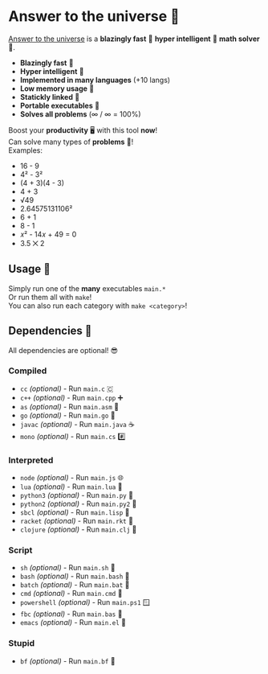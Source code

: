 # Answer to the universe 🧮

[Answer to the universe](https://github.com/sollybunny/answertotheuniverse) is a **blazingly fast** 🚀 **hyper intelligent** 🧠 **math solver** 🧮.
* **Blazingly fast** 🚀
* **Hyper intelligent** 🧠 
* **Implemented in many languages** (+10 langs)
* **Low memory usage** 🤔
* **Statickly linked** 🔗
* **Portable executables** 🏃
* **Solves all problems** (∞ / ∞ = 100%)

Boost your **productivity** 🖥️ with this tool **now**!  
Can solve many types of **problems** 🧠!  
Examples:
* 16 - 9
* 4² - 3²
* (4 + 3)(4 - 3)
* 4 + 3
* √49
* 2.64575131106²
* 6 + 1
* 8 - 1
* 𝑥² - 14𝑥 + 49 = 0
* 3.5 ⨉ 2

## Usage 🏃
Simply run one of the **many** executables `main.*`  
Or run them all with `make`!  
You can also run each category with `make <category>`!

## Dependencies 🎒
All dependencies are optional! 😎
### Compiled
* `cc` *(optional)* - Run `main.c` 🇨
* `c++` *(optional)* - Run `main.cpp` ➕
* `as` *(optional)* - Run `main.asm` 🔫
* `go` *(optional)* - Run `main.go` 🏁
* `javac` *(optional)* - Run `main.java` ☕
* `mono` *(optional)* - Run `main.cs` #️⃣

### Interpreted
* `node` *(optional)* - Run `main.js` 🌐
* `lua` *(optional)* - Run `main.lua` 🎲
* `python3` *(optional)* - Run `main.py` 🐉
* `python2` *(optional)* - Run `main.py2` 🐍
* `sbcl` *(optional)* - Run `main.lisp` 💋
* `racket` *(optional)* - Run `main.rkt` 🎾
* `clojure` *(optional)* - Run `main.clj` 🐘

### Script
* `sh` *(optional)* - Run `main.sh` 🐢
* `bash` *(optional)* - Run `main.bash` 🐌
* `batch` *(optional)* - Run `main.bat` 📝
* `cmd` *(optional)* - Run `main.cmd` 👊
* `powershell` *(optional)* - Run `main.ps1` 🪟
* `fbc` *(optional)* - Run `main.bas` 🔨
* `emacs` *(optional)* - Run `main.el` 🦬
### Stupid
* `bf` *(optional)* - Run `main.bf` 🤯